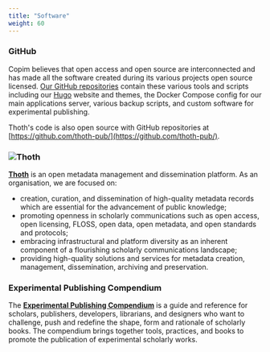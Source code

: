 ```yaml
---
title: "Software"
weight: 60
---
```


### GitHub

Copim believes that open access and open source are interconnected and has made all the software created during its various projects open source licensed. [Our GitHub repositories](https://github.com/COPIM) contain these various tools and scripts including our [Hugo](https://gohugo.io/) website and themes, the Docker Compose config for our main applications server, various backup scripts, and custom software for experimental publishing.

Thoth's code is also open source with GitHub repositories at [https://github.com/thoth-pub/](https://github.com/thoth-pub/).

### ![Thoth](/logos/thoth.png)

**[Thoth](https://thoth.pub/)** is an open metadata management and dissemination platform. As an organisation, we are focused on:

* creation, curation, and dissemination of high-quality metadata records which are essential for the advancement of public knowledge;
* promoting openness in scholarly communications such as open access, open licensing, FLOSS, open data, open metadata, and open standards and protocols;
* embracing infrastructural and platform diversity as an inherent component of a flourishing scholarly communications landscape;
* providing high-quality solutions and services for metadata creation, management, dissemination, archiving and preservation.

### Experimental Publishing Compendium

The **[Experimental Publishing Compendium](https://compendium.copim.ac.uk/)** is a guide and reference for scholars, publishers, developers, librarians, and designers who want to challenge, push and redefine the shape, form and rationale of scholarly books. The compendium brings together tools, practices, and books to promote the publication of experimental scholarly works.